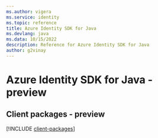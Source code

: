 ```yaml
---
ms.author: vigera
ms.service: identity
ms.topic: reference
title: Azure Identity SDK for Java
ms.devlang: java
ms.data: 10/15/2022
description: Reference for Azure Identity SDK for Java
author: g2vinay
---
```

# Azure Identity SDK for Java - preview

## Client packages - preview
[!INCLUDE [client-packages](identity-client-index.md)]